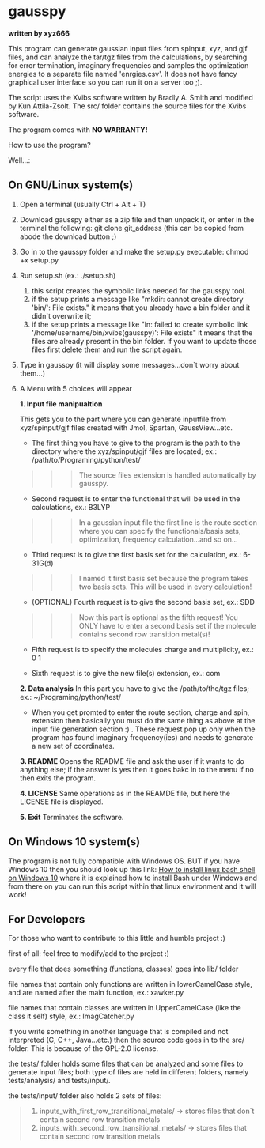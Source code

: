 # gausspy

**written by xyz666**

This program can generate gaussian input files from spinput, xyz, and gjf files,
and can analyze the tar/tgz files from the calculations, by searching for error termination, 
imaginary frequencies and samples the optimization energies to a separate file named 'enrgies.csv'.
It does not have fancy graphical user interface so you can run it on a server too ;).

The script uses the Xvibs software written by Bradly A. Smith and modified by Kun Attila-Zsolt.
The src/ folder contains the source files for the Xvibs software.

The program comes with **NO WARRANTY!**

How to use the program? 

Well...:

## On GNU/Linux system(s)

1. Open a terminal (usually Ctrl + Alt + T)

2. Download gausspy either as a zip file and then unpack it, or enter in the terminal the following: git clone git_address (this can be copied from abode the download button ;)

3. Go in to the gausspy folder and make the setup.py executable: chmod +x setup.py

4. Run setup.sh (ex.: ./setup.sh)

	1. this script creates the symbolic links needed for the gausspy tool.
	2. if the setup prints a message like "mkdir: cannot create directory 'bin/': File exists." it means
	that you already have a bin folder and it didn`t overwrite it; 
	3. if the setup prints a message like "ln: failed to create symbolic link '/home/username/bin/xvibs(gausspy)': File
	exists" it means that the files are already present in the bin folder. If you want to update those files first 
	delete them and run the script again.

5. Type in gausspy (it will display some messages...don`t worry about them...)

6. A Menu with 5 choices will appear

	**1. Input file manipualtion**
	
	This gets you to the part where you can generate inputfile from xyz/spinput/gjf files created with Jmol, Spartan, GaussView...etc.
		
	- The first thing you have to give to the program is the path to the directory where the xyz/spinput/gjf files are located; ex.: /path/to/Programing/python/test/	
	>>>The source files extension is handled automatically by gausspy.
		
	- Second request is to enter the functional that will be used in the  calculations, ex.: B3LYP
	>>>In a gaussian input file the first line is the route section where you can specify the functionals/basis sets, optimization, frequency calculation...and so on...
		
	- Third request is to give the first basis set for the calculation, ex.: 6-31G(d)
	>>>I named it first basis set because the program takes two basis sets. This will be used in every calculation!

	- (OPTIONAL) Fourth request is to give the second basis set, ex.: SDD
	>>>Now this part is optional as the fifth request! You ONLY have to enter a second basis set if the molecule contains second row transition metal(s)!

	- Fifth request is to specify the molecules charge and multiplicity, ex.: 0 1

	- Sixth request is to give the new file(s) extension, ex.: com
		
	**2. Data analysis** 
	In this part you have to give the /path/to/the/tgz files; ex.: ~/Programing/python/test/
	
	- When you get promted to enter the route section, charge and spin, extension then basically you must do the same thing as above at the input file generation section :) . These request pop up only when the program has found imaginary frequency(ies) and needs to generate a new set of coordinates.

	 **3. README**
	 Opens the README file and ask the user if it wants to do anything else; if the answer is yes then it goes bakc in to the menu if no then exits the program.
	 
	 **4. LICENSE**
	 Same operations as in the REAMDE file, but here the LICENSE file is displayed.
	 
	 **5. Exit**
	 Terminates the software.
	 
## On Windows 10 system(s) 

The program is not fully compatible with Windows OS. BUT if you have Windows 10 then you should look up this 
  link: [How to install linux bash shell on Windows 10]( https://www.howtogeek.com/249966/how-to-install-and-use-the-linux-bash-shell-on-windows-10/) where it is explained how to install Bash under Windows and from there on you can run this script within that linux environment and it will work!
 
## For Developers

For those who want to contribute to this little and humble project :)
    
 first of all: feel free to modify/add to the project :)

 every file that does something (functions, classes) goes into lib/ folder

 file names that contain only functions are written in lowerCamelCase style, and are named after the main function, ex.: xawker.py

 file names that contain classes are written in UpperCamelCase (like the class it self) style, ex.: ImagCatcher.py

 if you write something in another language that is compiled and not interpreted (C, C++, Java...etc.) then the source
 code goes in to the src/ folder. This is because of the GPL-2.0 license.

 the tests/ folder holds some files that can be analyzed and some files to generate input files; both type of files are held in different folders, namely tests/analysis/ and tests/input/.

 the tests/input/ folder also holds 2 sets of files:
> 1. inputs_with_first_row_transitional_metals/ -> stores files that don`t contain second row transition metals
> 2. inputs_with_second_row_transitional_metals/ -> stores files that contain second row transition metals
